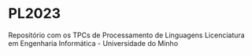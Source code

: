 # PL2023
Repositório com os TPCs de Processamento de Linguagens
Licenciatura em Engenharia Informática - Universidade do Minho
